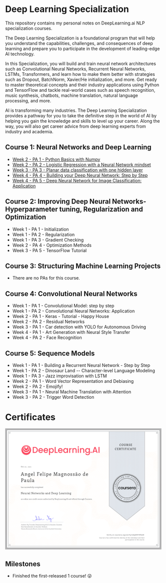 # Deep Learning Specialization

This repository contains my personal notes on DeepLearning.ai NLP specialization courses.

The Deep Learning Specialization is a foundational program that will help you understand the capabilities, challenges, and consequences of deep learning and prepare you to participate in the development of leading-edge AI technology. 

In this Specialization, you will build and train neural network architectures such as Convolutional Neural Networks, Recurrent Neural Networks, LSTMs, Transformers, and learn how to make them better with strategies such as Dropout, BatchNorm, Xavier/He initialization, and more. Get ready to master theoretical concepts and their industry applications using Python and TensorFlow and tackle real-world cases such as speech recognition, music synthesis, chatbots, machine translation, natural language processing, and more.

AI is transforming many industries. The Deep Learning Specialization provides a pathway for you to take the definitive step in the world of AI by helping you gain the knowledge and skills to level up your career. Along the way, you will also get career advice from deep learning experts from industry and academia.

## Course 1: Neural Networks and Deep Learning

* [Week 2 - PA 1 - Python Basics with Numpy](Neural%20Networks%20and%20Deep%20Learning/Week%202/Python%20Basics%20with%20Numpy/Python_Basics_With_Numpy_v3a.ipynb)
* [Week 2 - PA 2 - Logistic Regression with a Neural Network mindset](Neural%20Networks%20and%20Deep%20Learning/Week%202/Logistic%20Regression%20as%20a%20Neural%20Network/Logistic_Regression_with_a_Neural_Network_mindset_v6a.ipynb)
* [Week 3 - PA 3 - Planar data classification with one hidden layer](Neural%20Networks%20and%20Deep%20Learning/Week%203/Planar%20data%20classification%20with%20one%20hidden%20layer/Planar_data_classification_with_onehidden_layer_v6c.ipynb)
* [Week 4 - PA 4 - Building your Deep Neural Network: Step by Step](Neural%20Networks%20and%20Deep%20Learning/Week%204/Building%20your%20Deep%20Neural%20Network%20-%20Step%20by%20Step/Building_your_Deep_Neural_Network_Step_by_Step_v8a.ipynb)
* [Week 4 - PA 5 - Deep Neural Network for Image Classification: Application](Neural%20Networks%20and%20Deep%20Learning/Week%204/Deep%20Neural%20Network%20Application:%20Image%20Classification/Deep%20Neural%20Network%20-%20Application%20v8.ipynb)

## Course 2: Improving Deep Neural Networks-Hyperparameter tuning, Regularization and Optimization

* Week 1 - PA 1 - Initialization
* Week 1 - PA 2 - Regularization
* Week 1 - PA 3 - Gradient Checking
* Week 2 - PA 4 - Optimization Methods
* Week 3 - PA 5 - TensorFlow Tutorial

## Course 3: Structuring Machine Learning Projects

* There are no PAs for this course.

## Course 4: Convolutional Neural Networks

* Week 1 - PA 1 - Convolutional Model: step by step
* Week 1 - PA 2 - Convolutional Neural Networks: Application
* Week 2 - PA 1 - Keras - Tutorial - Happy House
* Week 2 - PA 2 - Residual Networks
* Week 3 - PA 1 - Car detection with YOLO for Autonomous Driving
* Week 4 - PA 1 - Art Generation with Neural Style Transfer
* Week 4 - PA 2 - Face Recognition

## Course 5: Sequence Models

* Week 1 - PA 1 - Building a Recurrent Neural Network - Step by Step
* Week 1 - PA 2 - Dinosaur Land -- Character-level Language Modeling
* Week 1 - PA 3 - Jazz improvisation with LSTM
* Week 2 - PA 1 - Word Vector Representation and Debiasing
* Week 2 - PA 2 - Emojify!
* Week 3 - PA 1 - Neural Machine Translation with Attention
* Week 3 - PA 2 - Trigger Word Detection

# Certificates

![Image of Yaktocat](Neural%20Networks%20and%20Deep%20Learning/Certificate.png)

## Milestones

* Finished the first-released 1 course! :stuck_out_tongue_winking_eye:



<!-- <img src="Natural%20Language%20Processing%20with%20Classification%20and%20Vector%20Spaces/Certificate.png" width="800"> -->


